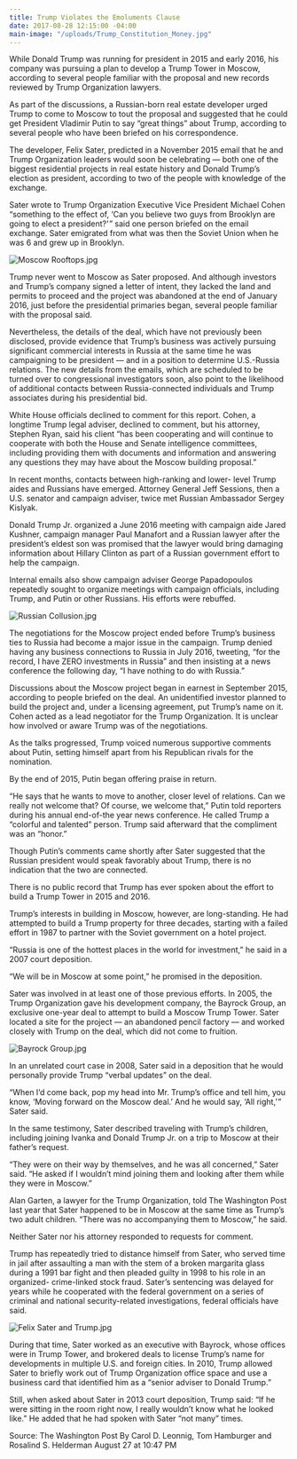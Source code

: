 ```yaml
---
title: Trump Violates the Emoluments Clause
date: 2017-08-28 12:15:00 -04:00
main-image: "/uploads/Trump_Constitution_Money.jpg"
---
```


While Donald Trump was running for president in 2015 and early 2016, his company was pursuing a plan to develop a Trump Tower in Moscow, according to several people familiar with the proposal and new records reviewed by Trump Organization lawyers.

As part of the discussions, a Russian-born real estate developer urged Trump to come to Moscow to tout the proposal and suggested that he could get President Vladimir Putin to say “great things” about Trump, according to several people who have been briefed on his correspondence.

The developer, Felix Sater, predicted in a November 2015 email that he and Trump Organization leaders would soon be celebrating — both one of the biggest residential projects in real estate history and Donald Trump’s election as president, according to two of the people with knowledge of the exchange.

Sater wrote to Trump Organization Executive Vice President Michael Cohen “something to the effect of, ‘Can you believe two guys from Brooklyn are going to elect a president?’ ” said one person briefed on the email exchange. Sater emigrated from what was then the Soviet Union when he was 6 and grew up in Brooklyn.

![Moscow Rooftops.jpg](/uploads/Moscow%20Rooftops.jpg)

Trump never went to Moscow as Sater proposed. And although investors and Trump’s company signed a letter of intent, they lacked the land and permits to proceed and the project was abandoned at the end of January 2016, just before the presidential primaries began, several people familiar with the proposal said.

Nevertheless, the details of the deal, which have not previously been disclosed, provide evidence that Trump’s business was actively pursuing significant commercial interests in Russia at the same time he was campaigning to be president — and in a position to determine U.S.-Russia relations. The new details from the emails, which are scheduled to be turned over to congressional investigators soon, also point to the likelihood of additional contacts between Russia-connected individuals and Trump associates during his presidential bid.

White House officials declined to comment for this report. Cohen, a longtime Trump legal adviser, declined to comment, but his attorney, Stephen Ryan, said his client “has been cooperating and will continue to cooperate with both the House and Senate intelligence committees, including providing them with documents and information and answering any questions they may have about the Moscow building proposal.”

In recent months, contacts between high-ranking and lower- level Trump aides and Russians have emerged. Attorney General Jeff Sessions, then a U.S. senator and campaign adviser, twice met Russian Ambassador Sergey Kislyak.

Donald Trump Jr. organized a June 2016 meeting with campaign aide Jared Kushner, campaign manager Paul Manafort and a Russian lawyer after the president’s eldest son was promised that the lawyer would bring damaging information about Hillary Clinton as part of a Russian government effort to help the campaign.

Internal emails also show campaign adviser George Papadopoulos repeatedly sought to organize meetings with campaign officials, including Trump, and Putin or other Russians. His efforts were rebuffed.

![Russian Collusion.jpg](/uploads/Russian%20Collusion.jpg)

The negotiations for the Moscow project ended before Trump’s business ties to Russia had become a major issue in the campaign. Trump denied having any business connections to Russia in July 2016, tweeting, “for the record, I have ZERO investments in Russia” and then insisting at a news conference the following day, “I have nothing to do with Russia.”

Discussions about the Moscow project began in earnest in September 2015, according to people briefed on the deal. An unidentified investor planned to build the project and, under a licensing agreement, put Trump’s name on it. Cohen acted as a lead negotiator for the Trump Organization. It is unclear how involved or aware Trump was of the negotiations.

As the talks progressed, Trump voiced numerous supportive comments about Putin, setting himself apart from his Republican rivals for the nomination.

By the end of 2015, Putin began offering praise in return.

“He says that he wants to move to another, closer level of relations. Can we really not welcome that? Of course, we welcome that,” Putin told reporters during his annual end-of-the year news conference. He called Trump a “colorful and talented” person. Trump said afterward that the compliment was an “honor.”

Though Putin’s comments came shortly after Sater suggested that the Russian president would speak favorably about Trump, there is no indication that the two are connected.

There is no public record that Trump has ever spoken about the effort to build a Trump Tower in 2015 and 2016.

Trump’s interests in building in Moscow, however, are long-standing. He had attempted to build a Trump property for three decades, starting with a failed effort in 1987 to partner with the Soviet government on a hotel project.

“Russia is one of the hottest places in the world for investment,” he said in a 2007 court deposition.

“We will be in Moscow at some point,” he promised in the deposition.

Sater was involved in at least one of those previous efforts. In 2005, the Trump Organization gave his development company, the Bayrock Group, an exclusive one-year deal to attempt to build a Moscow Trump Tower. Sater located a site for the project — an abandoned pencil factory — and worked closely with Trump on the deal, which did not come to fruition.

![Bayrock Group.jpg](/uploads/Bayrock%20Group.jpg)

In an unrelated court case in 2008, Sater said in a deposition that he would personally provide Trump “verbal updates” on the deal.

“When I’d come back, pop my head into Mr. Trump’s office and tell him, you know, ‘Moving forward on the Moscow deal.’ And he would say, ‘All right,’ ” Sater said.

In the same testimony, Sater described traveling with Trump’s children, including joining Ivanka and Donald Trump Jr. on a trip to Moscow at their father’s request.

“They were on their way by themselves, and he was all concerned,” Sater said. “He asked if I wouldn’t mind joining them and looking after them while they were in Moscow.”

Alan Garten, a lawyer for the Trump Organization, told The Washington Post last year that Sater happened to be in Moscow at the same time as Trump’s two adult children. “There was no accompanying them to Moscow,” he said.

Neither Sater nor his attorney responded to requests for comment.

Trump has repeatedly tried to distance himself from Sater, who served time in jail after assaulting a man with the stem of a broken margarita glass during a 1991 bar fight and then pleaded guilty in 1998 to his role in an organized- crime-linked stock fraud. Sater’s sentencing was delayed for years while he cooperated with the federal government on a series of criminal and national security-related investigations, federal officials have said.

![Felix Sater and Trump.jpg](/uploads/Felix%20Sater%20and%20Trump.jpg)

During that time, Sater worked as an executive with Bayrock, whose offices were in Trump Tower, and brokered deals to license Trump’s name for developments in multiple U.S. and foreign cities. In 2010, Trump allowed Sater to briefly work out of Trump Organization office space and use a business card that identified him as a “senior adviser to Donald Trump.”

Still, when asked about Sater in 2013 court deposition, Trump said: “If he were sitting in the room right now, I really wouldn’t know what he looked like.” He added that he had spoken with Sater “not many” times.

Source:  The Washington Post
By Carol D. Leonnig, Tom Hamburger and Rosalind S. Helderman August 27 at 10:47 PM